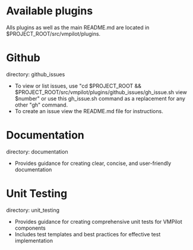 # Available plugins

Alls plugins as well as the main README.md are located in $PROJECT_ROOT/src/vmpilot/plugins.

# Github

directory: github\_issues
- To view or list issues, use "cd $PROJECT_ROOT && $PROJECT_ROOT/src/vmpilot/plugins/github_issues/gh_issue.sh  view $number" or use this gh_issue.sh command as a replacement for any other "gh" command.
- To create an issue view the README.md file for instructions.

# Documentation

directory: documentation
- Provides guidance for creating clear, concise, and user-friendly documentation

# Unit Testing

directory: unit_testing
- Provides guidance for creating comprehensive unit tests for VMPilot components
- Includes test templates and best practices for effective test implementation
